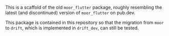 This is a scaffold of the old `moor_flutter` package, roughly resembling the latest
(and discontinued) version of `moor_flutter` on pub.dev.

This package is contained in this repository so that the migration from `moor`
to `drift`, which is implemented in `drift_dev`, can still be tested.
